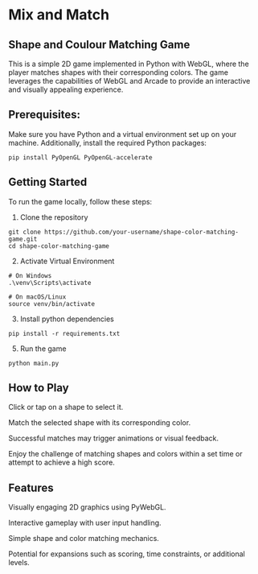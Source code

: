 # Mix and Match
## Shape and Coulour Matching Game

This is a simple 2D game implemented in Python with WebGL, where the player matches shapes with their corresponding colors. The game leverages the capabilities of WebGL and Arcade to provide an interactive and visually appealing experience.

## Prerequisites:

Make sure you have Python and a virtual environment set up on your machine. Additionally, install the required Python packages:
~~~
pip install PyOpenGL PyOpenGL-accelerate
~~~
## Getting Started
To run the game locally, follow these steps:
1. Clone the repository
~~~
git clone https://github.com/your-username/shape-color-matching-game.git
cd shape-color-matching-game
~~~
2. Activate Virtual Environment
~~~
# On Windows
.\venv\Scripts\activate

# On macOS/Linux
source venv/bin/activate
~~~
3. Install python dependencies
~~~
pip install -r requirements.txt
~~~
5. Run the game
~~~
python main.py
~~~

## How to Play
Click or tap on a shape to select it.

Match the selected shape with its corresponding color.

Successful matches may trigger animations or visual feedback.

Enjoy the challenge of matching shapes and colors within a set time or attempt to achieve a high score.

## Features
Visually engaging 2D graphics using PyWebGL.

Interactive gameplay with user input handling.

Simple shape and color matching mechanics.

Potential for expansions such as scoring, time constraints, or additional levels.
